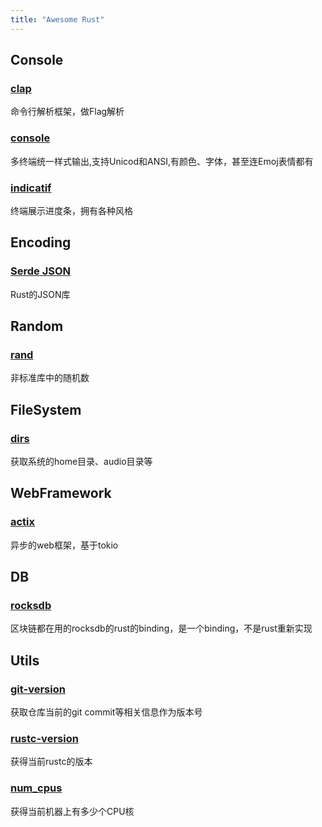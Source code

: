 ```yaml
---
title: "Awesome Rust"
---
```


## Console
### [clap](https://github.com/clap-rs/clap)
命令行解析框架，做Flag解析

### [console](https://github.com/mitsuhiko/console)
多终端统一样式输出,支持Unicod和ANSI,有颜色、字体，甚至连Emoj表情都有

### [indicatif](https://github.com/mitsuhiko/indicatif)
终端展示进度条，拥有各种风格

## Encoding

### [Serde JSON](https://github.com/serde-rs/json)
Rust的JSON库

## Random
### [rand](https://github.com/rust-random/rand)
非标准库中的随机数

## FileSystem
### [dirs](https://github.com/dirs-dev/dirs-rs)
获取系统的home目录、audio目录等

## WebFramework
### [actix](https://github.com/actix/actix)
异步的web框架，基于tokio

## DB
### [rocksdb](https://github.com/rust-rocksdb/rust-rocksdb)
区块链都在用的rocksdb的rust的binding，是一个binding，不是rust重新实现

## Utils

### [git-version](https://github.com/fusion-engineering/rust-git-version)
获取仓库当前的git commit等相关信息作为版本号

### [rustc-version](https://github.com/djc/rustc-version-rs)
获得当前rustc的版本

### [num_cpus](https://github.com/seanmonstar/num_cpus)
获得当前机器上有多少个CPU核


